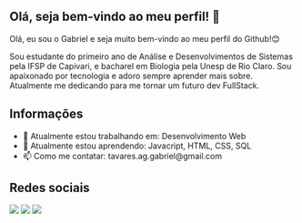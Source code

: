 <h2>Olá, seja bem-vindo ao meu perfil! 👋</h2>
  <p>Olá, eu sou o Gabriel e seja muito bem-vindo ao meu perfil do Github!😊</p>
  <p>Sou estudante do primeiro ano de Análise e Desenvolvimentos de Sistemas pela IFSP de Capivari, e bacharel em Biologia pela Unesp de Rio Claro. Sou apaixonado por tecnologia e adoro sempre aprender mais sobre. Atualmente me dedicando para me tornar um futuro dev FullStack.</p>

<h2>Informações</h2>
  <ul>
  <li>🔭 Atualmente estou trabalhando em: Desenvolvimento Web</li>
  <li>🌱 Atualmente estou aprendendo: Javacript, HTML, CSS, SQL</li>
  <li>📫 Como me contatar: tavares.ag.gabriel@gmail.com</li>
  </ul>

<h2>Redes sociais</h2>
  <div> 
    <a href = "mailto:tavares.ag.gabriel@gmail.com"><img src="https://img.shields.io/badge/-Gmail-%23333?style=for-the-badge&logo=gmail&logoColor=white" target="_blank"></a>
    <a href="https://www.linkedin.com/in/gabriel-tavares-69478b219/" target="_blank"><img src="https://img.shields.io/badge/-LinkedIn-%230077B5?style=for-the-badge&logo=linkedin&logoColor=white" target="_blank"></a>
    <a href="https://twitter.com/Tavaropolis" target="_blank"><img src="https://img.shields.io/badge/Twitter-1DA1F2?style=for-the-badge&logo=twitter&logoColor=white" target="_blank"></a>

